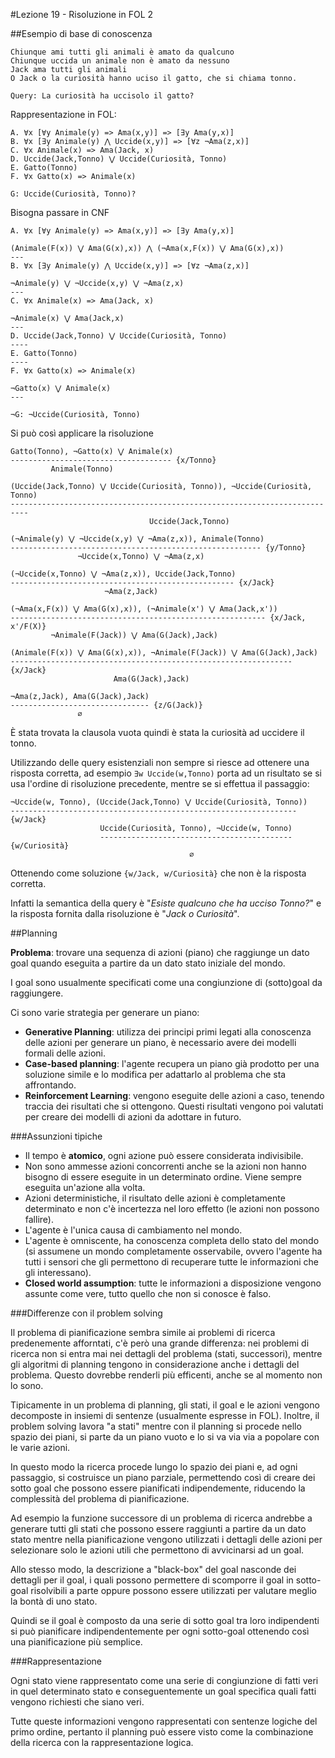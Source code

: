 #Lezione 19 - Risoluzione in FOL 2

##Esempio di base di conoscenza

```
Chiunque ami tutti gli animali è amato da qualcuno
Chiunque uccida un animale non è amato da nessuno
Jack ama tutti gli animali
O Jack o la curiosità hanno uciso il gatto, che si chiama tonno.

Query: La curiosità ha uccisolo il gatto?
```

Rappresentazione in FOL:

```
A. ∀x [∀y Animale(y) => Ama(x,y)] => [∃y Ama(y,x)]
B. ∀x [∃y Animale(y) ⋀ Uccide(x,y)] => [∀z ¬Ama(z,x)]
C. ∀x Animale(x) => Ama(Jack, x)
D. Uccide(Jack,Tonno) ⋁ Uccide(Curiosità, Tonno)
E. Gatto(Tonno)
F. ∀x Gatto(x) => Animale(x)

G: Uccide(Curiosità, Tonno)?
```

Bisogna passare in CNF

```
A. ∀x [∀y Animale(y) => Ama(x,y)] => [∃y Ama(y,x)]

(Animale(F(x)) ⋁ Ama(G(x),x)) ⋀ (¬Ama(x,F(x)) ⋁ Ama(G(x),x))
---
B. ∀x [∃y Animale(y) ⋀ Uccide(x,y)] => [∀z ¬Ama(z,x)]

¬Animale(y) ⋁ ¬Uccide(x,y) ⋁ ¬Ama(z,x)
---
C. ∀x Animale(x) => Ama(Jack, x)

¬Animale(x) ⋁ Ama(Jack,x)
---
D. Uccide(Jack,Tonno) ⋁ Uccide(Curiosità, Tonno)
----
E. Gatto(Tonno)
----
F. ∀x Gatto(x) => Animale(x)

¬Gatto(x) ⋁ Animale(x)
---

¬G: ¬Uccide(Curiosità, Tonno)
```

Si può così applicare la risoluzione

```
Gatto(Tonno), ¬Gatto(x) ⋁ Animale(x)
------------------------------------ {x/Tonno}
         Animale(Tonno)

(Uccide(Jack,Tonno) ⋁ Uccide(Curiosità, Tonno)), ¬Uccide(Curiosità, Tonno)
--------------------------------------------------------------------------
                               Uccide(Jack,Tonno)

(¬Animale(y) ⋁ ¬Uccide(x,y) ⋁ ¬Ama(z,x)), Animale(Tonno)
-------------------------------------------------------- {y/Tonno}
               ¬Uccide(x,Tonno) ⋁ ¬Ama(z,x)

(¬Uccide(x,Tonno) ⋁ ¬Ama(z,x)), Uccide(Jack,Tonno)
-------------------------------------------------- {x/Jack}
                     ¬Ama(z,Jack)

(¬Ama(x,F(x)) ⋁ Ama(G(x),x)), (¬Animale(x') ⋁ Ama(Jack,x'))
--------------------------------------------------------- {x/Jack, x'/F(X)}
         ¬Animale(F(Jack)) ⋁ Ama(G(Jack),Jack)

(Animale(F(x)) ⋁ Ama(G(x),x)), ¬Animale(F(Jack)) ⋁ Ama(G(Jack),Jack)
--------------------------------------------------------------- {x/Jack}
                       Ama(G(Jack),Jack) 

¬Ama(z,Jack), Ama(G(Jack),Jack)
------------------------------- {z/G(Jack)}
               ∅
```

È stata trovata la clausola vuota quindi è stata la curiosità ad uccidere il tonno.

Utilizzando delle query esistenziali non sempre si riesce ad ottenere una risposta corretta, ad esempio `∃w Uccide(w,Tonno)` porta ad un risultato se si usa l'ordine di risoluzione precedente, mentre se si effettua il passaggio:

```
¬Uccide(w, Tonno), (Uccide(Jack,Tonno) ⋁ Uccide(Curiosità, Tonno))
----------------------------------------------------------------  {w/Jack}
                    Uccide(Curiosità, Tonno), ¬Uccide(w, Tonno)
                    ------------------------------------------- {w/Curiosità}
                                        ∅
```
Ottenendo come soluzione `{w/Jack, w/Curiosità}` che non è la risposta corretta.

Infatti la semantica della query è "*Esiste qualcuno che ha ucciso Tonno?*" e la risposta fornita dalla risoluzione è "*Jack o Curiosità*".

##Planning

**Problema**: trovare una sequenza di azioni (piano) che raggiunge un dato goal quando eseguita a partire da un dato stato iniziale del mondo.

I goal sono usualmente specificati come una congiunzione di (sotto)goal da raggiungere.

Ci sono varie strategia per generare un piano:

- **Generative Planning**: utilizza dei principi primi legati alla conoscenza delle azioni per generare un piano, è necessario avere dei modelli formali delle azioni.
- **Case-based planning**: l'agente recupera un piano già prodotto per una soluzione simile e lo modifica per adattarlo al problema che sta affrontando.
- **Reinforcement Learning**: vengono eseguite delle azioni a caso, tenendo traccia dei risultati che si ottengono. Questi risultati vengono poi valutati per creare dei modelli di azioni da adottare in futuro.

###Assunzioni tipiche

- Il tempo è **atomico**, ogni azione può essere considerata indivisibile.
- Non sono ammesse azioni concorrenti anche se la azioni non hanno bisogno di essere eseguite in un determinato ordine. Viene sempre eseguita un'azione alla volta.
- Azioni deterministiche, il risultato delle azioni è completamente determinato e non c'è incertezza nel loro effetto (le azioni non possono fallire).
- L'agente è l'unica causa di cambiamento nel mondo.
- L'agente è omniscente, ha conoscenza completa dello stato del mondo (si assumene un mondo completamente osservabile, ovvero l'agente ha tutti i sensori che gli permettono di recuperare tutte le informazioni che gli interessano).
- **Closed world assumption**: tutte le informazioni a disposizione vengono assunte come vere, tutto quello che non si conosce è falso.

###Differenze con il problem solving

Il problema di pianificazione sembra simile ai problemi di ricerca predenemente afforntati, c'è però una grande differenza: nei problemi di ricerca non si entra mai nei dettagli del problema (stati, successori), mentre gli algoritmi di planning tengono in considerazione anche i dettagli del problema.
Questo dovrebbe renderli più efficenti, anche se al momento non lo sono.

Tipicamente in un problema di planning, gli stati, il goal e le azioni vengono decomposte in insiemi di sentenze (usualmente espresse in FOL).
Inoltre, il problem solving lavora "a stati" mentre con il planning si procede nello spazio dei piani, si parte da un piano vuoto e lo si va via via a popolare con le varie azioni.

In questo modo la ricerca procede lungo lo spazio dei piani e, ad ogni passaggio, si costruisce un piano parziale, permettendo così di creare dei sotto goal che possono essere pianificati indipendemente, riducendo la complessità del problema di pianificazione.

Ad esempio la funzione successore di un problema di ricerca andrebbe a generare tutti gli stati che possono essere raggiunti a partire da un dato stato mentre nella pianificazione vengono utilizzati i dettagli delle azioni per selezionare solo le azioni utili che permettono di avvicinarsi ad un goal.

Allo stesso modo, la descrizione a "black-box" del goal nasconde dei dettagli per il goal, i quali possono permettere di scomporre il goal in sotto-goal risolvibili a parte oppure possono essere utilizzati per valutare meglio la bontà di uno stato.

Quindi se il goal è composto da una serie di sotto goal tra loro indipendenti si può pianificare indipendentemente per ogni sotto-goal ottenendo così una pianificazione più semplice.

###Rappresentazione

Ogni stato viene rappresentato come una serie di congiunzione di fatti veri in quel determinato stato e conseguentemente un goal specifica quali fatti vengono richiesti che siano veri.

Tutte queste informazioni vengono rappresentati con sentenze logiche del primo ordine, pertanto il planning può essere visto come la combinazione della ricerca con la rappresentazione logica.

